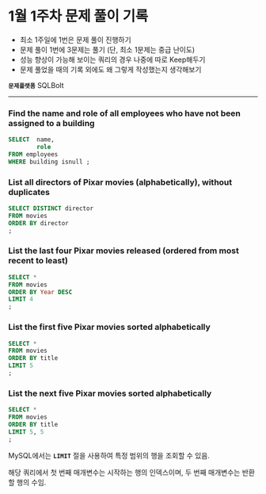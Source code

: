 # 1월 1주차 문제 풀이 기록

- 최소 1주일에 1번은 문제 풀이 진행하기
- 문제 풀이 1번에 3문제는 풀기 (단, 최소 1문제는 중급 난이도)
- 성능 향상이 가능해 보이는 쿼리의 경우 나중에 따로 Keep해두기
- 문제 풀었을 때의 기록 외에도 왜 그렇게 작성했는지 생각해보기

**`문제플랫폼`** SQLBolt

---
### Find the name and role of all employees who have not been assigned to a building

```sql
SELECT  name,
        role
FROM employees
WHERE building isnull ;
```

### List all directors of Pixar movies (alphabetically), without duplicates

```sql
SELECT DISTINCT director
FROM movies
ORDER BY director
;
```

### List the last four Pixar movies released (ordered from most recent to least)

```sql
SELECT *
FROM movies
ORDER BY Year DESC
LIMIT 4
;
```

### List the **first** five Pixar movies sorted alphabetically

```sql
SELECT *
FROM movies
ORDER BY title
LIMIT 5
;
```

### List the **next** five Pixar movies sorted alphabetically

```sql
SELECT *
FROM movies
ORDER BY title
LIMIT 5, 5
;
```

MySQL에서는 **`LIMIT`** 절을 사용하여 특정 범위의 행을 조회할 수 있음.

해당 쿼리에서 첫 번째 매개변수는 시작하는 행의 인덱스이며, 두 번째 매개변수는 반환할 행의 수임.